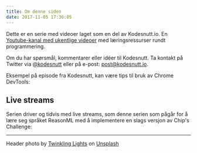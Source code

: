 ```yaml
---
title: Om denne siden
date: 2017-11-05 17:36:05
---
```


Dette er en serie med videoer laget som en del av Kodesnutt.io. En [Youtube-kanal med ukentlige videoer](https://www.youtube.com/channel/UCnh552SM60LYhWogGmwYZuQ) med læringsressurser rundt programmering.

Om du har spørsmål, kommentarer eller idéer til Kodesnutt. Ta kontakt på Twitter via [@kodesnutt](https://twitter.com/kodesnutt) eller på e-post: [post@kodesnutt.io](mailto:post@kodesnutt.io).

Eksempel på episode fra Kodesnutt, kan være tips til bruk av Chrome DevTools:

<div data-type="youtube" data-video-id="7bKPop7RS38"></div>

## Live streams

Serien driver og tidvis med live streams, som denne serien som pågår for å lære seg språket ReasonML med å implementere en slags versjon av Chip's Challenge:

<div data-type="youtube" data-video-id="9A8PXPcFnU0"></div>


---

Header photo by [Twinkling Lights](https://unsplash.com/photos/Z5qFY5OcDZY?utm_source=unsplash&utm_medium=referral&utm_content=creditCopyText) on [Unsplash](https://unsplash.com/?utm_source=unsplash&utm_medium=referral&utm_content=creditCopyText)